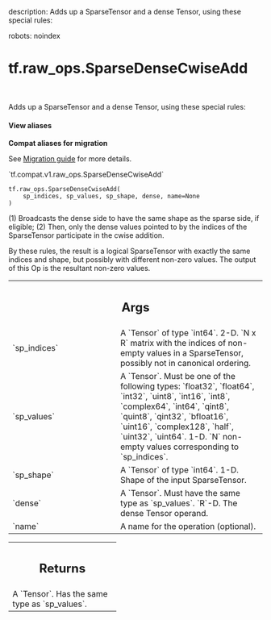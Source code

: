 description: Adds up a SparseTensor and a dense Tensor, using these special rules:

robots: noindex

# tf.raw_ops.SparseDenseCwiseAdd

<!-- Insert buttons and diff -->

<table class="tfo-notebook-buttons tfo-api nocontent" align="left">

</table>



Adds up a SparseTensor and a dense Tensor, using these special rules:

<section class="expandable">
  <h4 class="showalways">View aliases</h4>
  <p>
<b>Compat aliases for migration</b>
<p>See
<a href="https://www.tensorflow.org/guide/migrate">Migration guide</a> for
more details.</p>
<p>`tf.compat.v1.raw_ops.SparseDenseCwiseAdd`</p>
</p>
</section>

<pre class="devsite-click-to-copy prettyprint lang-py tfo-signature-link">
<code>tf.raw_ops.SparseDenseCwiseAdd(
    sp_indices, sp_values, sp_shape, dense, name=None
)
</code></pre>



<!-- Placeholder for "Used in" -->

(1) Broadcasts the dense side to have the same shape as the sparse side, if
    eligible;
(2) Then, only the dense values pointed to by the indices of the SparseTensor
    participate in the cwise addition.

By these rules, the result is a logical SparseTensor with exactly the same
indices and shape, but possibly with different non-zero values.  The output of
this Op is the resultant non-zero values.

<!-- Tabular view -->
 <table class="responsive fixed orange">
<colgroup><col width="214px"><col></colgroup>
<tr><th colspan="2"><h2 class="add-link">Args</h2></th></tr>

<tr>
<td>
`sp_indices`
</td>
<td>
A `Tensor` of type `int64`.
2-D.  `N x R` matrix with the indices of non-empty values in a
SparseTensor, possibly not in canonical ordering.
</td>
</tr><tr>
<td>
`sp_values`
</td>
<td>
A `Tensor`. Must be one of the following types: `float32`, `float64`, `int32`, `uint8`, `int16`, `int8`, `complex64`, `int64`, `qint8`, `quint8`, `qint32`, `bfloat16`, `uint16`, `complex128`, `half`, `uint32`, `uint64`.
1-D.  `N` non-empty values corresponding to `sp_indices`.
</td>
</tr><tr>
<td>
`sp_shape`
</td>
<td>
A `Tensor` of type `int64`.
1-D.  Shape of the input SparseTensor.
</td>
</tr><tr>
<td>
`dense`
</td>
<td>
A `Tensor`. Must have the same type as `sp_values`.
`R`-D.  The dense Tensor operand.
</td>
</tr><tr>
<td>
`name`
</td>
<td>
A name for the operation (optional).
</td>
</tr>
</table>



<!-- Tabular view -->
 <table class="responsive fixed orange">
<colgroup><col width="214px"><col></colgroup>
<tr><th colspan="2"><h2 class="add-link">Returns</h2></th></tr>
<tr class="alt">
<td colspan="2">
A `Tensor`. Has the same type as `sp_values`.
</td>
</tr>

</table>

